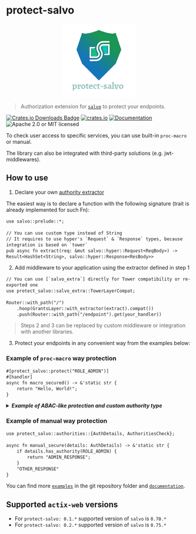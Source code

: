 # protect-salvo

<p align="center">
    <img alt="protect-salvo" src="https://github.com/DDtKey/protect-endpoints/raw/main/protect-salvo/logo.png">
</p>

> Authorization extension for [`salvo`] to protect your endpoints.

[![Crates.io Downloads Badge](https://img.shields.io/crates/d/protect-salvo)](https://crates.io/crates/protect-salvo)
[![crates.io](https://img.shields.io/crates/v/protect-salvo)](https://crates.io/crates/protect-salvo)
[![Documentation](https://docs.rs/protect-salvo/badge.svg)](https://docs.rs/protect-salvo)
![Apache 2.0 or MIT licensed](https://img.shields.io/crates/l/protect-salvo)

To check user access to specific services, you can use built-in `proc-macro` or manual.

The library can also be integrated with third-party solutions (e.g. jwt-middlewares).

## How to use

1. Declare your
   own [authority extractor](https://docs.rs/protect-endpoints-core/latest/protect_endpoints_core/authorities/extractor/trait.AuthoritiesExtractor.html)

The easiest way is to declare a function with the following signature (trait is already implemented for such Fn):

```rust,ignore
use salvo::prelude::*;

// You can use custom type instead of String
// It requires to use hyper's `Request` & `Response` types, because integration is based on `tower`
pub async fn extract(req: &mut salvo::hyper::Request<ReqBody>) -> Result<HashSet<String>, salvo::hyper::Response<ResBody>>
```

2. Add middleware to your application using the extractor defined in step 1

```rust,ignore
// You can use [`salvo_extra`] directly for Tower compatibility or re-exported one
use protect_salvo::salvo_extra::TowerLayerCompat;

Router::with_path("/")
    .hoop(GrantsLayer::with_extractor(extract).compat())
    .push(Router::with_path("/endpoint").get(your_handler))
```

> Steps 2 and 3 can be replaced by custom middleware or integration with another libraries.

3. Protect your endpoints in any convenient way from the examples below:

### Example of `proc-macro` way protection

```rust,ignore
#[protect_salvo::protect("ROLE_ADMIN")]
#[handler]
async fn macro_secured() -> &'static str {
    return "Hello, World!";
}
```

<details>

<summary> <b><i> Example of ABAC-like protection and custom authority type </i></b></summary>
<br/>


Here is an example using the `ty` and `expr` attributes. But these are independent features.

`expr` allows you to include some checks in the macro based on function params, it can be combined with authorities by
using `all`/`any`.

`ty` allows you to use a custom type for th authorities (then the middleware needs to be configured).

```rust,ignore
use enums::Role::{self, ADMIN};
use dto::User;

#[post("/info/{user_id}")]
#[protect_salvo::protect(any("ADMIN", expr = "user.is_super_user()"), ty = "Role")]
async fn admin_or_super_user(user: User) -> &'static str {
    "some secured response"
}
```

</details>

### Example of manual way protection

```rust,ignore
use protect_salvo::authorities::{AuthDetails, AuthoritiesCheck};

async fn manual_secure(details: AuthDetails) -> &'static str {
    if details.has_authority(ROLE_ADMIN) {
        return "ADMIN_RESPONSE";
    }
    "OTHER_RESPONSE"
}
```

You can find more [`examples`] in the git repository folder and [`documentation`].


## Supported `actix-web` versions
* For `protect-salvo: 0.1.*` supported version of `salvo` is `0.70.*`
* For `protect-salvo: 0.2.*` supported version of `salvo` is `0.75.*`

[`examples`]: https://github.com/DDtKey/protect-endpoints/tree/main/protect-salvo/examples
[`documentation`]: https://docs.rs/protect-salvo
[`salvo`]: https://github.com/salvo-rs/salvo
[`salvo_extra`]: https://crates.io/crates/salvo_extra
